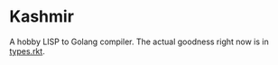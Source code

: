 # Kashmir

A hobby LISP to Golang compiler. The actual goodness right now is in
[types.rkt](types.rkt).
